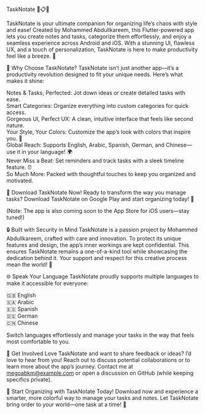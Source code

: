 TaskNotate 🎯📋✨
  
TaskNotate is your ultimate companion for organizing life’s chaos with style and ease! Created by Mohammed Abdullkareem, this Flutter-powered app lets you create notes and tasks, categorize them effortlessly, and enjoy a seamless experience across Android and iOS. With a stunning UI, flawless UX, and a touch of personalization, TaskNotate is here to make productivity feel like a breeze. 🌟

🌟 Why Choose TaskNotate?
TaskNotate isn’t just another app—it’s a productivity revolution designed to fit your unique needs. Here’s what makes it shine:

Notes & Tasks, Perfected: Jot down ideas or create detailed tasks with ease.  
Smart Categories: Organize everything into custom categories for quick access.  
Gorgeous UI, Perfect UX: A clean, intuitive interface that feels like second nature.  
Your Style, Your Colors: Customize the app’s look with colors that inspire you. 🎨  
Global Reach: Supports English, Arabic, Spanish, German, and Chinese—use it in your language! 🌍  
Never Miss a Beat: Set reminders and track tasks with a sleek timeline feature. ⏰  
So Much More: Packed with thoughtful touches to keep you organized and motivated.


📱 Download TaskNotate Now!
Ready to transform the way you manage tasks? Download TaskNotate on Google Play and start organizing today! 🚀

  


(Note: The app is also coming soon to the App Store for iOS users—stay tuned!)

🔒 Built with Security in Mind
TaskNotate is a passion project by Mohammed Abdullkareem, crafted with care and innovation. To protect its unique features and design, the app’s inner workings are kept confidential. This ensures TaskNotate remains a one-of-a-kind tool while showcasing the dedication behind it. Your support and respect for this creative process mean the world! 💖

🌐 Speak Your Language
TaskNotate proudly supports multiple languages to make it accessible for everyone:  

🇬🇧 English  
🇸🇦 Arabic  
🇪🇸 Spanish  
🇩🇪 German  
🇨🇳 Chinese

Switch languages effortlessly and manage your tasks in the way that feels most comfortable to you.

🤝 Get Involved
Love TaskNotate and want to share feedback or ideas? I’d love to hear from you! Reach out to discuss potential collaborations or to learn more about the app’s journey. Contact me at megoabkm@example.com or open a discussion on GitHub (while keeping specifics private).

🎉 Start Organizing with TaskNotate Today!
Download now and experience a smarter, more colorful way to manage your tasks and notes. Let TaskNotate bring order to your world—one task at a time! 🌈
